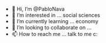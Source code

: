 - 👋 Hi, I’m @PabloNava
- 👀 I’m interested in ... social sciences
- 🌱 I’m currently learning ... economy
- 💞️ I’m looking to collaborate on ...
- 📫 How to reach me ... talk to me c:

<!---
PabloNava/PabloNava is a ✨ special ✨ repository because its `README.md` (this file) appears on your GitHub profile.
You can click the Preview link to take a look at your changes.
--->
